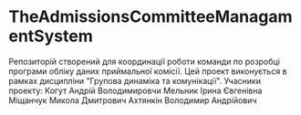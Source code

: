 TheAdmissionsCommitteeManagamentSystem
======================================
Репозиторій створений для координації роботи команди по розробці програми обліку даних приймальної комісії.
Цей проект виконується в рамках дисципліни "Групова динаміка та комунікації".
Учасники проекту:
  Когут Андрій Володимировчи
  Мельник Ірина Євгенівна
  Міщанчук Микола Дмитрович
  Ахтянкін Володимир Андрійович
